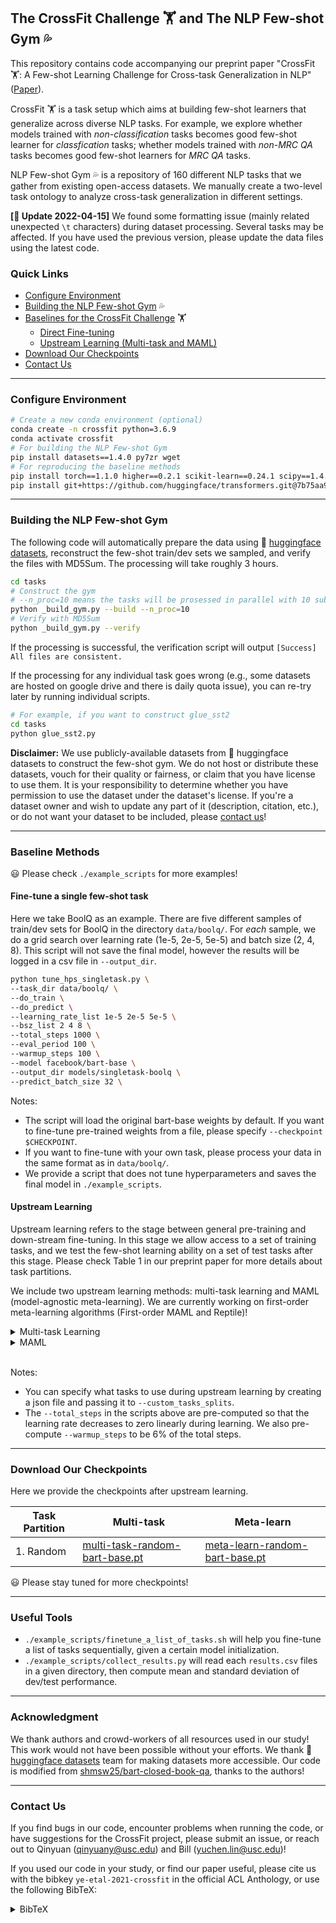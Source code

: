 ## The CrossFit Challenge :weight_lifting: and The NLP Few-shot Gym :sweat_drops:

This repository contains code accompanying our preprint paper "CrossFit :weight_lifting:: A Few-shot Learning Challenge for Cross-task Generalization in NLP" ([Paper](https://aclanthology.org/2021.emnlp-main.572/)).

CrossFit :weight_lifting: is a task setup which aims at building few-shot learners that generalize across diverse NLP tasks. For example, we explore whether models trained with _non-classification_ tasks becomes good few-shot learner for _classfication_ tasks; whether models trained with _non-MRC QA_ tasks becomes good few-shot learners for _MRC QA_ tasks.

NLP Few-shot Gym :sweat_drops: is a repository of 160 different NLP tasks that we gather from existing open-access datasets. We manually create a two-level task ontology to analyze cross-task generalization in different settings.

__[:memo: Update 2022-04-15]__ We found some formatting issue (mainly related unexpected `\t` characters) during dataset processing. Several tasks may be affected. If you have used the previous version, please update the data files using the latest code.

### Quick Links
- [Configure Environment](#configure-environment)
- [Building the NLP Few-shot Gym](#building-the-nlp-few-shot-gym) :sweat_drops:
- [Baselines for the CrossFit Challenge](#baseline-methods) :weight_lifting:
  - [Direct Fine-tuning](#fine-tune-a-single-few-shot-task)
  - [Upstream Learning (Multi-task and MAML)](#upstream-learning)
- [Download Our Checkpoints](#download-our-checkpoints)
- [Contact Us](#contact-us)

***
### Configure Environment

```bash
# Create a new conda environment (optional)
conda create -n crossfit python=3.6.9
conda activate crossfit
# For building the NLP Few-shot Gym
pip install datasets==1.4.0 py7zr wget
# For reproducing the baseline methods
pip install torch==1.1.0 higher==0.2.1 scikit-learn==0.24.1 scipy==1.4.1 rouge==1.0.0
pip install git+https://github.com/huggingface/transformers.git@7b75aa9fa55bee577e2c7403301ed31103125a35
```
***
### Building the NLP Few-shot Gym

The following code will automatically prepare the data using :hugs: [huggingface datasets](https://github.com/huggingface/datasets), reconstruct the few-shot train/dev sets we sampled, and verify the files with MD5Sum. The processing will take roughly 3 hours.

```bash
cd tasks
# Construct the gym
# --n_proc=10 means the tasks will be prosessed in parallel with 10 subprocesses. 
python _build_gym.py --build --n_proc=10
# Verify with MD5Sum
python _build_gym.py --verify
```

If the processing is successful, the verification script will output `[Success] All files are consistent.`

If the processing for any individual task goes wrong (e.g., some datasets are hosted on google drive and there is daily quota issue), you can re-try later by running individual scripts.

```bash
# For example, if you want to construct glue_sst2
cd tasks
python glue_sst2.py
```

__Disclaimer:__ 
We use publicly-available datasets from :hugs: huggingface datasets to construct the few-shot gym. 
We do not host or distribute these datasets, vouch for their quality or fairness, or claim that you have license to use them. It is your responsibility to determine whether you have permission to use the dataset under the dataset's license.
If you're a dataset owner and wish to update any part of it (description, citation, etc.), or do not want your dataset to be included, please [contact us](#contact-us)!

***
### Baseline Methods

:smiley: Please check `./example_scripts` for more examples!

#### Fine-tune a single few-shot task
Here we take BoolQ as an example. There are five different samples of train/dev sets for BoolQ in the directory `data/boolq/`. For _each_ sample, we do a grid search over learning rate (1e-5, 2e-5, 5e-5) and batch size (2, 4, 8). 
This script will not save the final model, however the results will be logged in a csv file in `--output_dir`.

```bash
python tune_hps_singletask.py \
--task_dir data/boolq/ \
--do_train \
--do_predict \
--learning_rate_list 1e-5 2e-5 5e-5 \
--bsz_list 2 4 8 \
--total_steps 1000 \
--eval_period 100 \
--warmup_steps 100 \
--model facebook/bart-base \
--output_dir models/singletask-boolq \
--predict_batch_size 32 \
```

Notes:
- The script will load the original bart-base weights by default. If you want to fine-tune pre-trained weights from a file, please specify `--checkpoint $CHECKPOINT`.
- If you want to fine-tune with your own task, please process your data in the same format as in `data/boolq/`.
- We provide a script that does not tune hyperparameters and saves the final model in `./example_scripts`.

#### Upstream Learning

Upstream learning refers to the stage between general pre-training and down-stream fine-tuning. In this stage we allow access to a set of training tasks, and we test the few-shot learning ability on a set of test tasks after this stage. Please check Table 1 in our preprint paper for more details about task partitions.

We include two upstream learning methods: multi-task learning and MAML (model-agnostic meta-learning). We are currently working on first-order meta-learning algorithms (First-order MAML and Reptile)!

<details>
<summary>Multi-task Learning</summary>

```bash
TASK_SPLIT=dataloader/custom_task_splits/random.json
python cli_multitask.py \
--do_train \
--train_dir data \
--custom_tasks_splits ${TASK_SPLIT} \
--total_steps 16980 \
--warmup_steps 1018 \
--model facebook/bart-base \
--output_dir models/upstream-multitask \
--train_batch_size 32 \
--num_train_epochs 10;
```
</details>

<details>
<summary>MAML</summary>

```bash
TASK_SPLIT=dataloader/custom_task_splits/random.json
python cli_maml.py \
--do_train \
--learning_rate 1e-5 \
--output_dir models/upstream-maml \
--custom_tasks_splits ${TASK_SPLIT} \
--total_steps 6000 \
--warmup_steps 360 \
--train_batch_size 1 \
--gradient_accumulation_steps 4 \
--num_train_epochs 40;
```

MAML is memory intensive. The experiment above is done with a Quadro RTX 8000 GPU (48GB). If you want to reduce memory usage, please reduce `--inner_bsz`.

</details>
<br>

Notes:
- You can specify what tasks to use during upstream learning by creating a json file and passing it to `--custom_tasks_splits`.
- The `--total_steps` in the scripts above are pre-computed so that the learning rate decreases to zero linearly during learning. We also pre-compute `--warmup_steps` to be 6% of the total steps.

***

### Download Our Checkpoints

Here we provide the checkpoints after upstream learning.

| Task Partition | Multi-task | Meta-learn |
| ----------- | ----------- | ----------- |
| 1. Random     | [multi-task-random-bart-base.pt](https://drive.google.com/file/d/1jz-hg5hvygeBSDpORw2Vq-a_a0KWfT4y/view?usp=sharing)       | [meta-learn-random-bart-base.pt](https://drive.google.com/file/d/1dPNaScWO3iktB5EZneDWr8ZSNq0DAuvT/view?usp=sharing)


:smiley: Please stay tuned for more checkpoints!

***

### Useful Tools
- `./example_scripts/finetune_a_list_of_tasks.sh` will help you fine-tune a list of tasks sequentially, given a certain model initialization.
- `./example_scripts/collect_results.py` will read each `results.csv` files in a given directory, then compute mean and standard deviation of dev/test performance.

***

### Acknowledgment
We thank authors and crowd-workers of all resources used in our study! This work would not have been possible without your efforts. We thank :hugs: [huggingface datasets](https://github.com/huggingface/datasets) team for making datasets more accessible. Our code is modified from [shmsw25/bart-closed-book-qa](https://github.com/shmsw25/bart-closed-book-qa), thanks to the authors!

***

### Contact Us
If you find bugs in our code, encounter problems when running the code, or have suggestions for the CrossFit project, please submit an issue, or reach out to Qinyuan (qinyuany@usc.edu) and Bill (yuchen.lin@usc.edu)!

If you used our code in your study, or find our paper useful, please cite us with the bibkey `ye-etal-2021-crossfit` in the official ACL Anthology, or use the following BibTeX:

<details>
<summary>BibTeX</summary>

```
@article{ye-etal-2021-crossfit,
    title = "{C}ross{F}it: A Few-shot Learning Challenge for Cross-task Generalization in {NLP}",
    author = "Ye, Qinyuan and Lin, Bill Yuchen  and Ren, Xiang",
    booktitle = "Proceedings of the 2021 Conference on Empirical Methods in Natural Language Processing",
    month = nov,
    year = "2021",
    address = "Online and Punta Cana, Dominican Republic",
    publisher = "Association for Computational Linguistics",
    url = "https://aclanthology.org/2021.emnlp-main.572",
    doi = "10.18653/v1/2021.emnlp-main.572",
    pages = "7163--7189",
}
```
</details>
